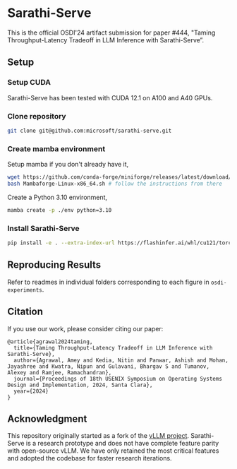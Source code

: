 # Sarathi-Serve

This is the official OSDI'24 artifact submission for paper #444, "Taming Throughput-Latency Tradeoff in LLM Inference with Sarathi-Serve”.

## Setup

### Setup CUDA

Sarathi-Serve has been tested with CUDA 12.1 on A100 and A40 GPUs.

### Clone repository

```sh
git clone git@github.com:microsoft/sarathi-serve.git
```

### Create mamba environment

Setup mamba if you don't already have it,

```sh
wget https://github.com/conda-forge/miniforge/releases/latest/download/Mambaforge-Linux-x86_64.sh
bash Mambaforge-Linux-x86_64.sh # follow the instructions from there
```

Create a Python 3.10 environment,

```sh
mamba create -p ./env python=3.10  
```

### Install Sarathi-Serve

```sh
pip install -e . --extra-index-url https://flashinfer.ai/whl/cu121/torch2.3/
```

## Reproducing Results

Refer to readmes in individual folders corresponding to each figure in `osdi-experiments`.

## Citation

If you use our work, please consider citing our paper:

```
@article{agrawal2024taming,
  title={Taming Throughput-Latency Tradeoff in LLM Inference with Sarathi-Serve},
  author={Agrawal, Amey and Kedia, Nitin and Panwar, Ashish and Mohan, Jayashree and Kwatra, Nipun and Gulavani, Bhargav S and Tumanov, Alexey and Ramjee, Ramachandran},
  journal={Proceedings of 18th USENIX Symposium on Operating Systems Design and Implementation, 2024, Santa Clara},
  year={2024}
}
```

## Acknowledgment

This repository originally started as a fork of the [vLLM project](https://vllm-project.github.io/). Sarathi-Serve is a research prototype and does not have complete feature parity with open-source vLLM. We have only retained the most critical features and adopted the codebase for faster research iterations.
